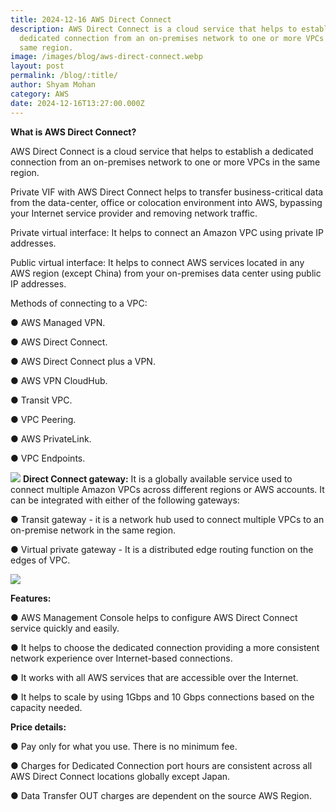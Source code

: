 ```yaml
---
title: 2024-12-16 AWS Direct Connect
description: AWS Direct Connect is a cloud service that helps to establish a
  dedicated connection from an on-premises network to one or more VPCs in the
  same region.
image: /images/blog/aws-direct-connect.webp
layout: post
permalink: /blog/:title/
author: Shyam Mohan
category: AWS
date: 2024-12-16T13:27:00.000Z
---
```

**What is AWS Direct Connect?**

AWS Direct Connect is a cloud service that helps to establish a dedicated connection from an on-premises network to one or more VPCs in the same region.

Private VIF with AWS Direct Connect helps to transfer business-critical data from the data-center, office or colocation environment into AWS, bypassing your Internet
service provider and removing network traffic.

Private virtual interface: It helps to connect an Amazon VPC using private IP addresses.

Public virtual interface: It helps to connect AWS services located in any AWS region (except China) from your on-premises data center using public IP addresses.

Methods of connecting to a VPC:

● AWS Managed VPN.

● AWS Direct Connect.

● AWS Direct Connect plus a VPN.

● AWS VPN CloudHub.

● Transit VPC.

● VPC Peering.

● AWS PrivateLink.

● VPC Endpoints.

**![](https://lh7-rt.googleusercontent.com/docsz/AD_4nXcktTZOnb8tMOm6IKqgQCQj5BcyBrOKDqy-7NzBN4UrhK04WniEkdPYpV05aUFX042rKYkuA8jXdQRfwiqT7srx3Z6dc6d1mB-TTGRQol7Ugc8QCMMcarPMA486ZIaQTZhQJfvQxg?key=q390jo8iRKV-c2BprE8LOg)**
**Direct Connect gateway:**
It is a globally available service used to connect multiple Amazon VPCs across different regions or AWS accounts. It can be integrated with either of the following
gateways:

● Transit gateway - it is a network hub used to connect multiple VPCs to an on-premise network in the same region.

● Virtual private gateway - It is a distributed edge routing function on the edges of VPC.

**![](https://lh7-rt.googleusercontent.com/docsz/AD_4nXeL9uQH6Tg8jJ4xJGQB-pN0kqmgfuugxvg-2kroeEjZWen0Oi3ys7fCmN5VofAeAnWkbvxg4naWmL2NfFY41_7e2tAvy1dbp5zjG6YgbIU_YgdPjnOVIHD7bCczpstl57NRuKwQ7A?key=q390jo8iRKV-c2BprE8LOg)**

**Features:**

● AWS Management Console helps to configure AWS Direct Connect service quickly and easily.

● It helps to choose the dedicated connection providing a more consistent network experience over Internet-based connections.

● It works with all AWS services that are accessible over the Internet.

● It helps to scale by using 1Gbps and 10 Gbps connections based on the capacity needed.

**Price details:**

● Pay only for what you use. There is no minimum fee.

● Charges for Dedicated Connection port hours are consistent across all AWS Direct Connect locations globally except Japan.

● Data Transfer OUT charges are dependent on the source AWS Region.
